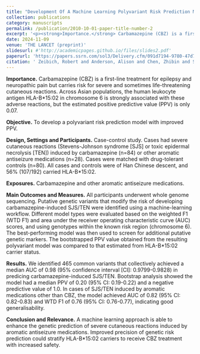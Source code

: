 ```yaml
---
title: "Development Of A Machine Learning Polyvariant Risk Prediction Model For Severe Cutaneous Adverse Drug Reactions To Carbamazepine And Other Aromatic Antiseizure Medications"
collection: publications
category: manuscripts
permalink: /publication/2010-10-01-paper-title-number-2
excerpt: '<p><strong>Importance.</strong> Carbamazepine (CBZ) is a first-line treatment for epilepsy and neuropathic pain but carries risk for severe and sometimes life-threatening cutaneous reactions. Across Asian populations, the human leukocyte antigen HLA-B*15:02 in chromosome 6 is strongly associated with these adverse reactions, but the estimated positive predictive value (PPV) is only 0.07.</p><p><strong> Objective.</strong> To develop a polyvariant risk prediction model with improved PPV.</p><p><strong>Design, Settings and Participants.</strong> Case-control study. Cases had severe cutaneous reactions (Stevens-Johnson syndrome [SJS] or toxic epidermal necrolysis [TEN]) induced by carbamazepine (n=84) or other aromatic antiseizure medications (n=28). Cases were matched with drug-tolerant controls (n=80). All cases and controls were of Han Chinese descent, and 56% (107/192) carried HLA-B*15:02.</p><p><strong>Exposures.</strong> Carbamazepine and other aromatic antiseizure medications. <p><strong>Main Outcomes and Measures.</strong> All participants underwent whole genome sequencing. Putative genetic variants that modify the risk of developing carbamazepine-induced SJS/TEN were identified using a machine-learning workflow. Different model types were evaluated based on the weighted F1 (WTD F1) and area under the receiver operating characteristic curve (AUC) scores, and using genotypes within the known risk region (chromosome 6). The best-performing model was then used to screen for additional putative genetic markers. The bootstrapped PPV value obtained from the resulting polyvariant model was compared to that estimated from HLA-B*15:02 carrier status.</p><p><strong>Results.</strong> We identified 465 common variants that collectively achieved a median AUC of 0.98 (95% confidence interval [CI]: 0.9799-0.9828) in predicing carbamazepine-induced SJS/TEN. Bootstrap analysis showed the model had a median PPV of 0.20 (95% CI: 0.19-0.22) and a negative predictive value of 1.0. In cases of SJS/TEN induced by aromatic medications other than CBZ, the model achieved AUC of 0.82 (95% CI: 0.82-0.83) and WTD F1 of 0.76 (95% CI: 0.76-0.77), indicating good generalisability.</p><p><strong>Conclusion and Relevance.</strong> A machine learning approach is able to enhance the genetic prediction of severe cutaneous reactions induced by aromatic antiseizure medications. Improved precision of genetic risk prediction could stratify HLA-B*15:02 carriers to receive CBZ treatment with increased safety.</p>'
date: 2024-11-09
venue: 'THE LANCET (preprint)'
slidesurl: #'http://academicpages.github.io/files/slides2.pdf'
paperurl: 'https://papers.ssrn.com/sol3/Delivery.cfm/091d7194-9780-47d7-9d4c-633ad0759e05-MECA.pdf?abstractid=5014142&mirid=1'
citation: ' Zeibich, Robert and Anderson, Alison and Chen, Zhibin and Shi, Yi-wu and Ng, Ching-Ching and Baum, Larry and Cherny, Stacey and Sham, Pak-Chung and Lim, Kheng Seang and Liao, Wei-Ping and O’Brien, Terence J. and Perucca, Piero and Kwan, Patrick. Development of a Machine Learning Polyvariant Risk Prediction Model for Severe Cutaneous Adverse Drug Reactions to Carbamazepine and Other Aromatic Antiseizure Medications. Preprint: THE LANCET. 2024 Nov 9. <a href="https://ssrn.com/abstract=5014142" target="_blank">View article online</a>'
---
```

<p><strong>Importance.</strong> Carbamazepine (CBZ) is a first-line treatment for epilepsy and neuropathic pain but carries risk for severe and sometimes life-threatening cutaneous reactions. Across Asian populations, the human leukocyte antigen HLA-B*15:02 in chromosome 6 is strongly associated with these adverse reactions, but the estimated positive predictive value (PPV) is only 0.07.</p><p><strong> Objective.</strong> To develop a polyvariant risk prediction model with improved PPV.</p>
<p><strong>Design, Settings and Participants.</strong> Case-control study. Cases had severe cutaneous reactions (Stevens-Johnson syndrome [SJS] or toxic epidermal necrolysis [TEN]) induced by carbamazepine (n=84) or other aromatic antiseizure medications (n=28). Cases were matched with drug-tolerant controls (n=80). All cases and controls were of Han Chinese descent, and 56% (107/192) carried HLA-B*15:02.</p>
<p><strong>Exposures.</strong> Carbamazepine and other aromatic antiseizure medications.</p> 
<p><strong>Main Outcomes and Measures.</strong> All participants underwent whole genome sequencing. Putative genetic variants that modify the risk of developing carbamazepine-induced SJS/TEN were identified using a machine-learning workflow. Different model types were evaluated based on the weighted F1 (WTD F1) and area under the receiver operating characteristic curve (AUC) scores, and using genotypes within the known risk region (chromosome 6). The best-performing model was then used to screen for additional putative genetic markers. The bootstrapped PPV value obtained from the resulting polyvariant model was compared to that estimated from HLA-B*15:02 carrier status.</p>
<p><strong>Results.</strong> We identified 465 common variants that collectively achieved a median AUC of 0.98 (95% confidence interval [CI]: 0.9799-0.9828) in predicing carbamazepine-induced SJS/TEN. Bootstrap analysis showed the model had a median PPV of 0.20 (95% CI: 0.19-0.22) and a negative predictive value of 1.0. In cases of SJS/TEN induced by aromatic medications other than CBZ, the model achieved AUC of 0.82 (95% CI: 0.82-0.83) and WTD F1 of 0.76 (95% CI: 0.76-0.77), indicating good generalisability.</p>
<p><strong>Conclusion and Relevance.</strong> A machine learning approach is able to enhance the genetic prediction of severe cutaneous reactions induced by aromatic antiseizure medications. Improved precision of genetic risk prediction could stratify HLA-B*15:02 carriers to receive CBZ treatment with increased safety.</p> 